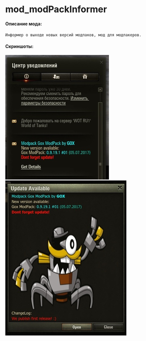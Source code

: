 # mod_modPackInformer
#### Описание мода:
    Информер о выходе новых версий модпаков, мод для модпакеров.

#### Скриншоты:
![ScreenShot](./screen1.jpg)
![ScreenShot](./screen.jpg)
